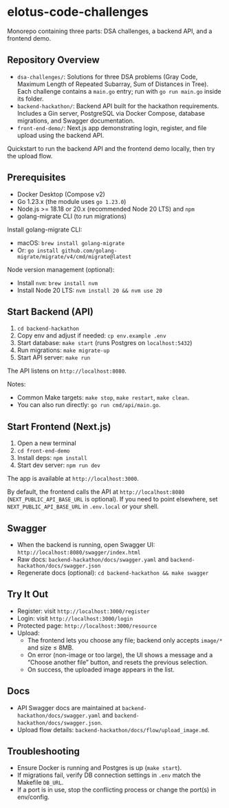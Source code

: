 # elotus-code-challenges

Monorepo containing three parts: DSA challenges, a backend API, and a frontend demo.

## Repository Overview

- `dsa-challenges/`: Solutions for three DSA problems (Gray Code, Maximum Length of Repeated Subarray, Sum of Distances in Tree). Each challenge contains a `main.go` entry; run with `go run main.go` inside its folder.
- `backend-hackathon/`: Backend API built for the hackathon requirements. Includes a Gin server, PostgreSQL via Docker Compose, database migrations, and Swagger documentation.
- `front-end-demo/`: Next.js app demonstrating login, register, and file upload using the backend API.

Quickstart to run the backend API and the frontend demo locally, then try the upload flow.

## Prerequisites

- Docker Desktop (Compose v2)
- Go 1.23.x (the module uses `go 1.23.0`)
- Node.js >= 18.18 or 20.x (recommended Node 20 LTS) and `npm`
- golang-migrate CLI (to run migrations)

Install golang-migrate CLI:
- macOS: `brew install golang-migrate`
- Or: `go install github.com/golang-migrate/migrate/v4/cmd/migrate@latest`

Node version management (optional):
- Install `nvm`: `brew install nvm`
- Install Node 20 LTS: `nvm install 20 && nvm use 20`

## Start Backend (API)

1. `cd backend-hackathon`
2. Copy env and adjust if needed: `cp env.example .env`
3. Start database: `make start` (runs Postgres on `localhost:5432`)
4. Run migrations: `make migrate-up`
5. Start API server: `make run`

The API listens on `http://localhost:8080`.

Notes:
- Common Make targets: `make stop`, `make restart`, `make clean`.
- You can also run directly: `go run cmd/api/main.go`.

## Start Frontend (Next.js)

1. Open a new terminal
2. `cd front-end-demo`
3. Install deps: `npm install`
4. Start dev server: `npm run dev`

The app is available at `http://localhost:3000`.

By default, the frontend calls the API at `http://localhost:8080` (`NEXT_PUBLIC_API_BASE_URL` is optional). If you need to point elsewhere, set `NEXT_PUBLIC_API_BASE_URL` in `.env.local` or your shell.

## Swagger

- When the backend is running, open Swagger UI: `http://localhost:8080/swagger/index.html`
- Raw docs: `backend-hackathon/docs/swagger.yaml` and `backend-hackathon/docs/swagger.json`
- Regenerate docs (optional): `cd backend-hackathon && make swagger`

## Try It Out

- Register: visit `http://localhost:3000/register`
- Login: visit `http://localhost:3000/login`
- Protected page: `http://localhost:3000/resource`
- Upload:
  - The frontend lets you choose any file; backend only accepts `image/*` and size ≤ 8MB.
  - On error (non-image or too large), the UI shows a message and a “Choose another file” button, and resets the previous selection.
  - On success, the uploaded image appears in the list.

## Docs

- API Swagger docs are maintained at `backend-hackathon/docs/swagger.yaml` and `backend-hackathon/docs/swagger.json`.
- Upload flow details: `backend-hackathon/docs/flow/upload_image.md`.

## Troubleshooting

- Ensure Docker is running and Postgres is up (`make start`).
- If migrations fail, verify DB connection settings in `.env` match the Makefile `DB_URL`.
- If a port is in use, stop the conflicting process or change the port(s) in env/config.